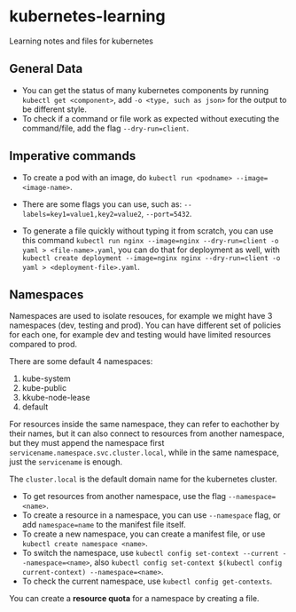 # kubernetes-learning

Learning notes and files for kubernetes

## General Data

- You can get the status of many kubernetes components by running `kubectl get <component>`, add `-o <type, such as json>` for the output to be different style.
- To check if a command or file work as expected without executing the command/file, add the flag `--dry-run=client`.

## Imperative commands

- To create a pod with an image, do `kubectl run <podname> --image=<image-name>`.
- There are some flags you can use, such as: `--labels=key1=value1,key2=value2`, `--port=5432`.

- To generate a file quickly without typing it from scratch, you can use this command `kubectl run nginx --image=nginx --dry-run=client -o yaml > <file-name>.yaml`, you can do that for deployment as well, with `kubectl create deployment --image=nginx nginx --dry-run=client -o yaml > <deployment-file>.yaml`.

## Namespaces

Namespaces are used to isolate resouces, for example we might have 3 namespaces (dev, testing and prod).
You can have different set of policies for each one, for example dev and testing would have limited resources compared to prod.

There are some default 4 namespaces:

1. kube-system
2. kube-public
3. kkube-node-lease
4. default

For resources inside the same namespace, they can refer to eachother by their names, but it can also connect to resources from another namespace, but they must append the namespace first `servicename.namespace.svc.cluster.local`, while in the same namespace, just the `servicename` is enough.

The `cluster.local` is the default domain name for the kubernetes cluster.

- To get resources from another namespace, use the flag `--namespace=<name>`.
- To create a resource in a namespace, you can use `--namespace` flag, or add `namespace=name` to the manifest file itself.
- To create a new namespace, you can create a manifest file, or use `kubectl create namespace <name>`.
- To switch the namespace, use `kubectl config set-context --current --namespace=<name>`, also `kubectl config set-context $(kubectl config current-context) --namespace=<name>`.
- To check the current namespace, use `kubectl config get-contexts`.

You can create a **resource quota** for a namespace by creating a file.
